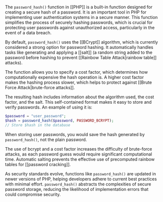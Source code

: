 The `password_hash()` function in [[PHP]] is a built-in function designed for creating a secure hash of a password. It is an important tool in PHP for implementing user authentication systems in a secure manner. This function simplifies the process of securely hashing passwords, which is crucial for protecting user passwords against unauthorized access, particularly in the event of a data breach.

By default, `password_hash()` uses the [[BCrypt]] algorithm, which is currently considered a strong option for password hashing. It automatically handles tasks like generating and applying a [[salt]] (a random string added to the password before hashing to prevent [[Rainbow Table Attack|rainbow table]] attacks).

The function allows you to specify a cost factor, which determines how computationally expensive the hash operation is. A higher cost factor makes the hashing process slower, which helps to protect against [[Brute Force Attack|brute-force attacks]].

The resulting hash includes information about the algorithm used, the cost factor, and the salt. This self-contained format makes it easy to store and verify passwords. An example of using it is:

```php
$password = "user_password";
$hash = password_hash($password, PASSWORD_BCRYPT);
// Store $hash in the database
```

When storing user passwords, you would save the hash generated by `password_hash()`, not the plain password.

The use of bcrypt and a cost factor increases the difficulty of brute-force attacks, as each password guess would require significant computational time. Automatic salting prevents the effective use of precomputed rainbow tables for [[password cracking]].

As security standards evolve, functions like `password_hash()` are updated in newer versions of PHP, helping developers adhere to current best practices with minimal effort. `password_hash()` abstracts the complexities of secure password storage, reducing the likelihood of implementation errors that could compromise security.



